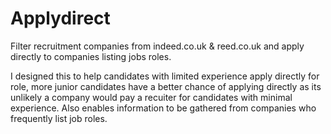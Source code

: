 # Applydirect

Filter recruitment companies from indeed.co.uk & reed.co.uk and apply directly to companies listing jobs roles. 

I designed this to help candidates with limited experience apply directly for role, more junior candidates have a better chance of applying directly as its unlikely a company would pay a recuiter for candidates with minimal experience. Also enables information to be gathered from companies who frequently list job roles. 
